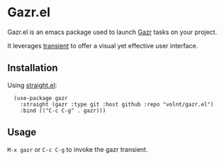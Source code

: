 # Gazr.el

Gazr.el is an emacs package used to launch [Gazr](https://gazr.io/) tasks on your project.

It leverages [transient](https://github.com/magit/transient) to offer a visual yet effective user interface.

## Installation

Using [straight.el](https://github.com/raxod502/straight.el):

```
  (use-package gazr
    :straight (gazr :type git :host github :repo "volnt/gazr.el")
    :bind (("C-c C-g" . gazr)))
```

## Usage

`M-x gazr` or `C-c C-g` to invoke the gazr transient.
